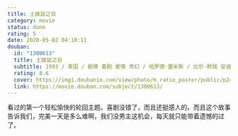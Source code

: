```yaml
---
title: 土拨鼠之日
category: movie
status: done
rating: 5
date: 2020-05-02 04:10:11
douban:
  id: "1300613"
  title: 土拨鼠之日
  subtitle: 1993 / 美国 / 剧情 喜剧 爱情 奇幻 / 哈罗德·雷米斯 / 比尔·默瑞 安迪·麦克道威尔
  rating: 8.6
  cover: https://img1.doubanio.com/view/photo/m_ratio_poster/public/p2493191199.jpg
  link: https://movie.douban.com/subject/1300613/
---
```


看过的第一个轻松愉快的轮回主题。喜剧没错了，而且还挺感人的。而且这个故事告诉我们，完美一天是多么难啊，我们没男主这机会，每天就只能带着遗憾的过了。